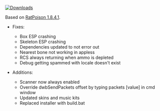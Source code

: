 [![Downloads](https://img.shields.io/github/downloads/sotakoira/1841-fix/total.svg)](https://github.com/sotakoira/1841-fix/releases/latest)

Based on [RatPoison 1.8.4.1](https://github.com/RatPoison-dev/RatPoison/tree/00134613dbf472f87a0a01f6f42e518fb4b4f55a).

* Fixes:
  * Box ESP crashing
  * Skeleton ESP crashing
  * Dependencies updated to not error out
  * Nearest bone not working in appless
  * RCS always returning when ammo is depleted
  * Debug getting spammed with locale doesn't exist

* Additions:
  * Scanner now always enabled
  * Override dwbSendPackets offset by typing packets [value] in cmd window
  * Updated skins and music kits
  * Replaced installer with build.bat

